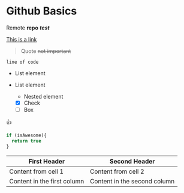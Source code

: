 # Github Basics
Remote **repo** __*test*__

[This is a link](http://lynda.com)

> Quote ~~not important~~

`line of code`

- List element
- List element
  - Nested element
  
  - [x] Check
  - [ ] Box
  
:+1:

```javascript
if (isAwesome){
  return true
}
```

First Header | Second Header
------------ | -------------
Content from cell 1 | Content from cell 2
Content in the first column | Content in the second column
